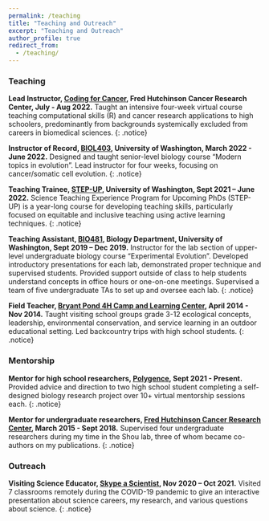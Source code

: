 ```yaml
---
permalink: /teaching
title: "Teaching and Outreach"
excerpt: "Teaching and Outreach"
author_profile: true
redirect_from:
  - /teaching/
---
```


### Teaching

**Lead Instructor, [Coding for Cancer](https://www.fredhutch.org/en/about/education-outreach/coding-for-cancer.html), Fred Hutchinson Cancer Research Center, July - Aug 2022.**
Taught an intensive four-week virtual course teaching computational skills (R) and cancer research applications to high schoolers, predominantly from backgrounds systemically excluded from careers in biomedical sciences.
{: .notice}

**Instructor of Record, [BIOL403](https://myplan.uw.edu/course/#/courses/BIOL403), University of Washington, March 2022 - June 2022.**
Designed and taught senior-level biology course “Modern topics in evolution”. Lead instructor for four weeks, focusing on cancer/somatic cell evolution.
{: .notice}

**Teaching Trainee, [STEP-UP](https://depts.washington.edu/stepuw/home/step-up/), University of Washington, Sept 2021 – June 2022.** 
Science Teaching Experience Program for Upcoming PhDs (STEP-UP) is a year-long course for developing teaching skills, particularly focused on equitable and inclusive teaching using active learning techniques.
{: .notice}

**Teaching Assistant, [BIO481](http://kerrlab.org/Bio481/HomePage), Biology Department, University of Washington, Sept 2019 – Dec 2019.**
Instructor for the lab section of upper-level undergraduate biology course “Experimental Evolution”. Developed introductory presentations for each lab, demonstrated proper technique and supervised students. Provided support outside of class to help students understand concepts in office hours or one-on-one meetings. Supervised a team of five undergraduate TAs to set up and oversee each lab.
{: .notice}

**Field Teacher, [Bryant Pond 4H Camp and Learning Center](https://extension.umaine.edu/bryantpond/lakeside-classroom/), April 2014 - Nov 2014.**
Taught visiting school groups grade 3-12 ecological concepts, leadership, environmental conservation, and service learning in an outdoor educational setting. Led backcountry trips with high school students.
{: .notice}

### Mentorship

**Mentor for high school researchers, [Polygence](https://www.polygence.org/), Sept 2021 - Present.**
Provided advice and direction to two high school student completing a self-designed biology research project over 10+ virtual mentorship sessions each.
{: .notice}

**Mentor for undergraduate researchers, [Fred Hutchinson Cancer Research Center](https://www.fredhutch.org/en.html), March 2015 - Sept 2018.**
Supervised four undergraduate researchers during my time in the Shou lab, three of whom became co-authors on my publications.
{: .notice}

### Outreach

**Visiting Science Educator, [Skype a Scientist](https://www.skypeascientist.com/), Nov 2020 – Oct 2021.**
Visited 7 classrooms remotely during the COVID-19 pandemic to give an interactive presentation about science careers, my research, and various questions about science. 
{: .notice}
